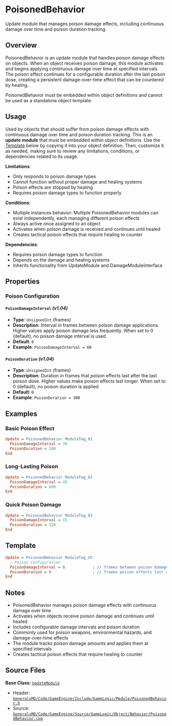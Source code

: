 # PoisonedBehavior

Update module that manages poison damage effects, including continuous damage over time and poison duration tracking.

## Overview

PoisonedBehavior is an update module that handles poison damage effects on objects. When an object receives poison damage, this module activates and begins applying continuous damage over time at specified intervals. The poison effect continues for a configurable duration after the last poison dose, creating a persistent damage-over-time effect that can be countered by healing.

PoisonedBehavior must be embedded within object definitions and cannot be used as a standalone object template.

## Usage

Used by objects that should suffer from poison damage effects with continuous damage over time and poison duration tracking. This is an **update module** that must be embedded within object definitions. Use the [Template](#template) below by copying it into your object definition. Then, customize it as needed, making sure to review any limitations, conditions, or dependencies related to its usage.

**Limitations**:
- Only responds to poison damage types
- Cannot function without proper damage and healing systems
- Poison effects are stopped by healing
- Requires poison damage types to function properly

**Conditions**:
- Multiple instances behavior: Multiple PoisonedBehavior modules can exist independently, each managing different poison effects
- Always active once assigned to an object
- Activates when poison damage is received and continues until healed
- Creates tactical poison effects that require healing to counter

**Dependencies**:
- Requires poison damage types to function
- Depends on the damage and healing systems
- Inherits functionality from UpdateModule and DamageModuleInterface

## Properties

### Poison Configuration

#### `PoisonDamageInterval` *(v1.04)*
- **Type**: `UnsignedInt` (frames)
- **Description**: Interval in frames between poison damage applications. Higher values apply poison damage less frequently. When set to 0 (default), no poison damage interval is used
- **Default**: `0`
- **Example**: `PoisonDamageInterval = 60`

#### `PoisonDuration` *(v1.04)*
- **Type**: `UnsignedInt` (frames)
- **Description**: Duration in frames that poison effects last after the last poison dose. Higher values make poison effects last longer. When set to 0 (default), no poison duration is applied
- **Default**: `0`
- **Example**: `PoisonDuration = 300`

## Examples

### Basic Poison Effect
```ini
Update = PoisonedBehavior ModuleTag_01
  PoisonDamageInterval = 30
  PoisonDuration = 180
End
```

### Long-Lasting Poison
```ini
Update = PoisonedBehavior ModuleTag_02
  PoisonDamageInterval = 45
  PoisonDuration = 600
End
```

### Quick Poison Damage
```ini
Update = PoisonedBehavior ModuleTag_03
  PoisonDamageInterval = 15
  PoisonDuration = 120
End
```

## Template

```ini
Update = PoisonedBehavior ModuleTag_XX
  ; Poison Configuration
  PoisonDamageInterval = 0            ; // frames between poison damage applications *(v1.04)*
  PoisonDuration = 0                  ; // frames poison effects last after last dose *(v1.04)*
End
```

## Notes

- PoisonedBehavior manages poison damage effects with continuous damage over time
- Activates when objects receive poison damage and continues until healed
- Includes configurable damage intervals and poison duration
- Commonly used for poison weapons, environmental hazards, and damage-over-time effects
- The module tracks poison damage amounts and applies them at specified intervals
- Creates tactical poison effects that require healing to counter

## Source Files

**Base Class:** [`UpdateModule`](../../GeneralsMD/Code/GameEngine/Include/GameLogic/Module/UpdateModule.h)

- Header: [`GeneralsMD/Code/GameEngine/Include/GameLogic/Module/PoisonedBehavior.h`](../../GeneralsMD/Code/GameEngine/Include/GameLogic/Module/PoisonedBehavior.h)
- Source: [`GeneralsMD/Code/GameEngine/Source/GameLogic/Object/Behavior/PoisonedBehavior.cpp`](../../GeneralsMD/Code/GameEngine/Source/GameLogic/Object/Behavior/PoisonedBehavior.cpp)